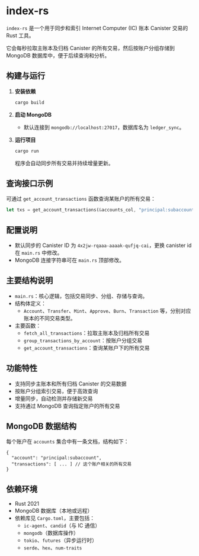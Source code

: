 # index-rs
`index-rs` 是一个用于同步和索引 Internet Computer (IC) 账本 Canister 交易的 Rust 工具。

它会每秒拉取主账本及归档 Canister 的所有交易，然后按账户分组存储到 MongoDB 数据库中，便于后续查询和分析。

## 构建与运行

1. **安装依赖**
   ```bash
   cargo build
   ```

2. **启动 MongoDB**
   - 默认连接到 `mongodb://localhost:27017`，数据库名为 `ledger_sync`。

3. **运行项目**
   ```bash
   cargo run
   ```

   程序会自动同步所有交易并持续增量更新。

## 查询接口示例

可通过 `get_account_transactions` 函数查询某账户的所有交易：

```rust
let txs = get_account_transactions(&accounts_col, "principal:subaccount").await?;
```

## 配置说明

- 默认同步的 Canister ID 为 `4x2jw-rqaaa-aaaak-qufjq-cai`，更换 canister id 在 `main.rs` 中修改。
- MongoDB 连接字符串可在 `main.rs` 顶部修改。

## 主要结构说明

- `main.rs`：核心逻辑，包括交易同步、分组、存储与查询。
- 结构体定义：
  - `Account`、`Transfer`、`Mint`、`Approve`、`Burn`、`Transaction` 等，分别对应账本的不同交易类型。
- 主要函数：
  - `fetch_all_transactions`：拉取主账本及归档所有交易
  - `group_transactions_by_account`：按账户分组交易
  - `get_account_transactions`：查询某账户下的所有交易

## 功能特性

- 支持同步主账本和所有归档 Canister 的交易数据
- 按账户分组索引交易，便于高效查询
- 增量同步，自动检测并存储新交易
- 支持通过 MongoDB 查询指定账户的所有交易

## MongoDB 数据结构

每个账户在 `accounts` 集合中有一条文档，结构如下：

```
{
  "account": "principal:subaccount",
  "transactions": [ ... ] // 这个账户相关的所有交易
}
```

## 依赖环境

- Rust 2021
- MongoDB 数据库（本地或远程）
- 依赖库见 `Cargo.toml`，主要包括：
  - `ic-agent`、`candid`（与 IC 通信）
  - `mongodb`（数据库操作）
  - `tokio`、`futures`（异步运行时）
  - `serde`、`hex`、`num-traits` 